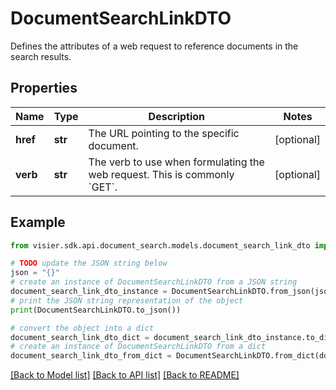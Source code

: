 # DocumentSearchLinkDTO

Defines the attributes of a web request to reference documents in the search results.

## Properties

Name | Type | Description | Notes
------------ | ------------- | ------------- | -------------
**href** | **str** | The URL pointing to the specific document. | [optional] 
**verb** | **str** | The verb to use when formulating the web request. This is commonly &#x60;GET&#x60;. | [optional] 

## Example

```python
from visier.sdk.api.document_search.models.document_search_link_dto import DocumentSearchLinkDTO

# TODO update the JSON string below
json = "{}"
# create an instance of DocumentSearchLinkDTO from a JSON string
document_search_link_dto_instance = DocumentSearchLinkDTO.from_json(json)
# print the JSON string representation of the object
print(DocumentSearchLinkDTO.to_json())

# convert the object into a dict
document_search_link_dto_dict = document_search_link_dto_instance.to_dict()
# create an instance of DocumentSearchLinkDTO from a dict
document_search_link_dto_from_dict = DocumentSearchLinkDTO.from_dict(document_search_link_dto_dict)
```
[[Back to Model list]](../README.md#documentation-for-models) [[Back to API list]](../README.md#documentation-for-api-endpoints) [[Back to README]](../README.md)


